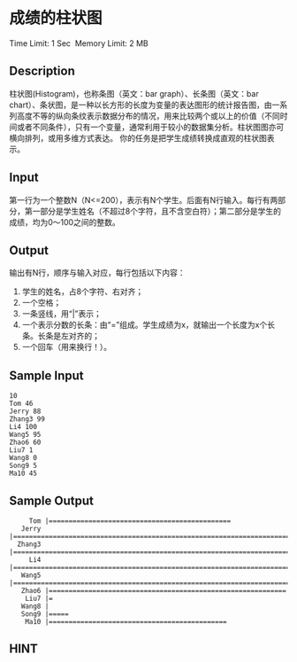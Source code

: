 # 成绩的柱状图
Time Limit: 1 Sec  Memory Limit: 2 MB


## Description
柱状图(Histogram)，也称条图（英文：bar graph）、长条图（英文：bar chart）、条状图，是一种以长方形的长度为变量的表达图形的统计报告图，由一系列高度不等的纵向条纹表示数据分布的情况，用来比较两个或以上的价值（不同时间或者不同条件），只有一个变量，通常利用于较小的数据集分析。柱状图图亦可横向排列，或用多维方式表达。
你的任务是把学生成绩转换成直观的柱状图表示。


## Input
第一行为一个整数N（N<=200），表示有N个学生。后面有N行输入。每行有两部分，第一部分是学生姓名（不超过8个字符，且不含空白符）；第二部分是学生的成绩，均为0～100之间的整数。


## Output
输出有N行，顺序与输入对应，每行包括以下内容：
1. 学生的姓名，占8个字符、右对齐；
2. 一个空格；
3. 一条竖线，用“|”表示；
4. 一个表示分数的长条：由“=”组成。学生成绩为x，就输出一个长度为x个长条。长条是左对齐的；
5. 一个回车（用来换行！）。



## Sample Input
```
10
Tom 46
Jerry 88
Zhang3 99
Li4 100
Wang5 95
Zhao6 60
Liu7 1
Wang8 0
Song9 5
Ma10 45

```
## Sample Output
```
     Tom |==============================================
   Jerry |========================================================================================
  Zhang3 |===================================================================================================
     Li4 |====================================================================================================
   Wang5 |===============================================================================================
   Zhao6 |============================================================
    Liu7 |=
   Wang8 |
   Song9 |=====
    Ma10 |=============================================

```

## HINT
